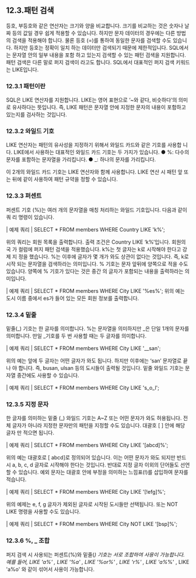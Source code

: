 
## 12.3.패턴 검색 
등호, 부등호와 같은 연산자는 크기와 양을 비교합니다. 크기를 비교하는 것은 숫자나 날 짜 등의 값일 경우 쉽게 적용할 수 있습니다. 하지만 문자 데이터의 경우에는 다른 방법의 검색을 적용해야 합니다. 
물론 등호 (=)를 통하여 동일한 문자를 검색할 수도 있습니다. 하지만 등호는 정확이 일치 하는 데이터만 검색되기 때문에 제한적입니다. SQL에서는 문자열 안의 일부 내용을 포함 하고 있는지 검색할 수 있는 패턴 검색을 지원합니다. 패턴 검색은 다른 말로 퍼지 검색이 라고도 합니다. SQL에서 대표적인 퍼지 검색 키워드는 LIKE입니다. 

### 12.3.1 패턴이란 
SQL은 LIKE 연산자를 지원합니다. LIKE는 영어 표현으로 ‘~와 같다, 비슷하다’의 의미 로 유사하다는 뜻입니다. 즉, LIKE 패턴은 문자열 안에 지정한 문자의 내용이 포함하고 있는지를 검사하는 것입니다. 

### 12.3.2 와일드 기호 
LIKE 연산자는 패턴의 유사성을 지정하기 위해서 와일드 카드와 같은 기호를 사용합 니다. LIKE에서 사용하는 대표적인 와일드 카드 기호는 두 가지가 있습니다. 
● %: 다수의 문자를 포함하는 문자열을 가리킵니다. 
● _: 하나의 문자를 가리킵니다. 

이 2개의 와일드 카드 기호는 LIKE 연산자와 함께 사용합니다. LIKE 연산 시 패턴 앞 또 는 뒤에 같이 사용하여 패턴 규약을 정할 수 있습니다. 

### 12.3.3 퍼센트 
퍼센트 기호 (%)는 여러 개의 문자열을 매칭 처리하는 와일드 기호입니다. 다음과 같이 쿼 리 명령이 있습니다. 

| 예제 쿼리 | 
SELECT * FROM members WHERE Country LIKE 'k%'; 

위의 쿼리는 회원 목록을 출력합니다. 출력 조건은 Country LIKE ‘k%’입니다. 회원의 국 가 컬럼에 퍼지 패턴 검색을 적용했습니다. k%는 첫 글자는 k로 시작해야 한다고 강제 지 정을 했습니다. %는 이후에 글자가 몇 개가 와도 상관이 없다는 것입니다. 즉, k로 시작 되는 문자열을 검색하라는 의미입니다. 
% 기호는 문자 앞뒤에 양쪽으로 적을 수도 있습니다. 양쪽에 % 기호가 있다는 것은 중간 의 글자가 포함되는 내용을 출력하라는 의미입니다. 

| 예제 쿼리 | 
SELECT * FROM members WHERE City LIKE '%es%'; 
위의 예는 도시 이름 중에서 es가 들어 있는 모든 회원 정보를 출력합니다. 

### 12.3.4 밑줄 
밑줄(_) 기호는 한 글자를 의미합니다. %는 문자열을 의미하지만 _은 단일 1개의 문자를 의미합니다. 만일 _기호를 두 번 사용할 때는 두 글자를 의미합니다. 

| 예제 쿼리 | 
SELECT * FROM members WHERE City LIKE '__san'; 

위의 예는 앞에 두 글자는 어떤 글자가 와도 됩니다. 하지만 이후에는 ‘san’ 문자열로 끝나 야 합니다. 즉, busan, ulsan 등의 도시들이 출력될 것입니다. 
밑줄 와일드 기호는 문자열 중간에도 사용할 수 있습니다. 

| 예제 쿼리 | 
SELECT * FROM members WHERE City LIKE 's_o_l'; 

### 12.3.5 지정 문자 
한 글자를 의미하는 밑줄 (_) 와일드 기호는 A~Z 또는 어떤 문자가 와도 허용됩니다. 전체 글자가 아니라 지정한 문자만의 패턴을 지정할 수도 있습니다. 대괄호 [ ] 안에 해당 글자 만 적으면 됩니다. 

| 예제 쿼리 | 
SELECT * FROM members WHERE City LIKE '[abcd]%'; 

위의 예는 대괄호로 [ abcd]로 정의되어 있습니다. 이는 어떤 문자가 와도 되지만 반드시 a, b, c, d 글자로 시작해야 한다는 것입니다. 
반대로 지정 글자 이외의 단어들도 선언할 수 있습니다. 예외 문자는 대괄호 안에 부정을 
의미하는 느낌표(!)를 삽입하여 문자를 적습니다. 

| 예제 쿼리 | 
SELECT * FROM members WHERE City LIKE '[!efg]%'; 

위의 예제는 e, f, g 글자가 제외된 글자로 시작된 도시들만 선택됩니다. 또는 NOT LIKE 명령을 사용할 수도 있습니다. 

| 예제 쿼리 | 
SELECT * FROM members WHERE City NOT LIKE '[bsp]%'; 

### 12.3.6 %, _ 조합 
퍼지 검색 시 사용되는 퍼센트(%)와 밑줄(_) 기호는 서로 조합하여 사용이 가능합니다. 예를 들어, 
LIKE 'a%' , LIKE '%a' , LIKE '%or%' , LIKE '_r%' , LIKE 'a_%_%' , LIKE 'a%o' 
와 같이 섞어서 사용이 가능합니다. 

